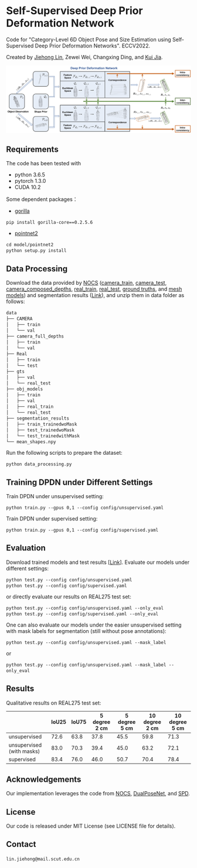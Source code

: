 # Self-Supervised Deep Prior Deformation Network
Code for "Category-Level 6D Object Pose and Size Estimation using Self-Supervised Deep Prior Deformation Networks". ECCV2022.

Created by [Jiehong Lin](https://jiehonglin.github.io/), Zewei Wei, Changxing Ding, and [Kui Jia](http://kuijia.site/).

![image](https://github.com/JiehongLin/Self-DPDN/blob/main/pic/overview.jpg)

## Requirements
The code has been tested with
- python 3.6.5
- pytorch 1.3.0
- CUDA 10.2

Some dependent packages：
- [gorilla](https://github.com/Gorilla-Lab-SCUT/gorilla-core) 
```
pip install gorilla-core==0.2.5.6
```
- [pointnet2](https://github.com/erikwijmans/Pointnet2_PyTorch)
```
cd model/pointnet2
python setup.py install
```

## Data Processing

Download the data provided by [NOCS](https://github.com/hughw19/NOCS_CVPR2019) ([camera_train](http://download.cs.stanford.edu/orion/nocs/camera_train.zip), [camera_test](http://download.cs.stanford.edu/orion/nocs/camera_val25K.zip), [camera_composed_depths](http://download.cs.stanford.edu/orion/nocs/camera_composed_depth.zip), [real_train](http://download.cs.stanford.edu/orion/nocs/real_train.zip), [real_test](http://download.cs.stanford.edu/orion/nocs/real_test.zip),
[ground truths](http://download.cs.stanford.edu/orion/nocs/gts.zip),
and [mesh models](http://download.cs.stanford.edu/orion/nocs/obj_models.zip)) and segmentation results ([Link](https://drive.google.com/file/d/1hNmNRr7YRCgg-c_qdvaIzKEd2g4Kac3w/view?usp=sharing)), and unzip them in data folder as follows:

```
data
├── CAMERA
│   ├── train
│   └── val
├── camera_full_depths
│   ├── train
│   └── val
├── Real
│   ├── train
│   └── test
├── gts
│   ├── val
│   └── real_test
├── obj_models
│   ├── train
│   ├── val
│   ├── real_train
│   └── real_test
├── segmentation_results
│   ├── train_trainedwoMask
│   ├── test_trainedwoMask
│   └── test_trainedwithMask
└── mean_shapes.npy
```
Run the following scripts to prepare the dataset:

```
python data_processing.py
```
## Training DPDN under Different Settings

Train DPDN under unsupervised setting:
```
python train.py --gpus 0,1 --config config/unsupervised.yaml
```
Train DPDN under supervised setting:
```
python train.py --gpus 0,1 --config config/supervised.yaml
```
## Evaluation
Download trained models and test results [[Link](https://drive.google.com/file/d/1hWkbH4Z0RXQeYLxC_kOINxdTnDLtm9SX/view?usp=sharing)]. Evaluate our models under different settings:
```
python test.py --config config/unsupervised.yaml
python test.py --config config/supervised.yaml
```
or directly evaluate our results on REAL275 test set:
```
python test.py --config config/unsupervised.yaml --only_eval
python test.py --config config/supervised.yaml --only_eval
```
One can also evaluate our models under the easier unsupervised setting with mask labels for segmentation (still without pose annotations):
```
python test.py --config config/unsupervised.yaml --mask_label
```
or 
```
python test.py --config config/unsupervised.yaml --mask_label --only_eval
```
## Results
Qualitative results on REAL275 test set:

|   | IoU25 | IoU75 | 5 degree 2 cm | 5 degree 5 cm | 10 degree 2 cm | 10 degree 5 cm |
|---|---|---|---|---|---|---|
| unsupervised | 72.6 | 63.8 | 37.8 | 45.5 | 59.8 | 71.3 |
| unsupervised (with masks) | 83.0 | 70.3 | 39.4 | 45.0 | 63.2 | 72.1 |
| supervised  | 83.4 | 76.0 | 46.0 | 50.7 | 70.4 | 78.4 |


## Acknowledgements

Our implementation leverages the code from [NOCS](https://github.com/hughw19/NOCS_CVPR2019), [DualPoseNet](https://github.com/Gorilla-Lab-SCUT/DualPoseNet), and [SPD](https://github.com/mentian/object-deformnet).

## License
Our code is released under MIT License (see LICENSE file for details).

## Contact
`lin.jiehong@mail.scut.edu.cn`
